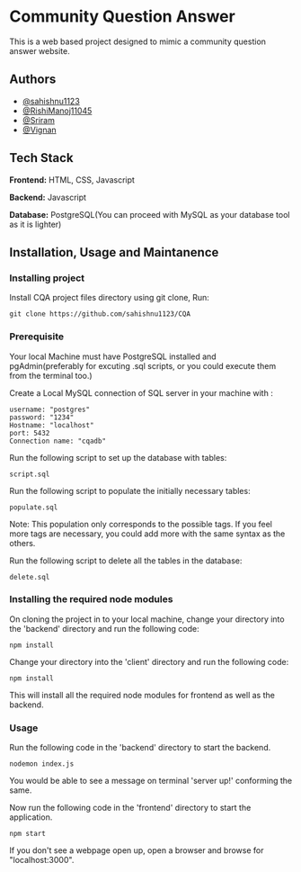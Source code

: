 # Community Question Answer

This is a web based project designed to mimic a community question answer website.

## Authors

- [@sahishnu1123](https://www.github.com/sahishnu1123)
- [@RishiManoj11045](https://www.github.com/RishiManoj11045)
- [@Sriram](https://www.google.com)
- [@Vignan](https://wwww.google.com)

## Tech Stack

**Frontend:** HTML, CSS, Javascript

**Backend:** Javascript

**Database:** PostgreSQL(You can proceed with MySQL as your database tool as it is lighter)


## Installation, Usage and Maintanence

### Installing project

Install CQA project files directory using git clone, Run:

    git clone https://github.com/sahishnu1123/CQA
### Prerequisite

Your local Machine must have PostgreSQL installed and pgAdmin(preferably for excuting .sql scripts, or you could execute them from the terminal too.)

Create a Local MySQL connection of SQL server in your machine with :

    username: "postgres"
    password: "1234"
    Hostname: "localhost"
    port: 5432
    Connection name: "cqadb"

Run the following script to set up the database with tables:

    script.sql

Run the following script to populate the initially necessary tables:

    populate.sql

Note: This population only corresponds to the possible tags. If you feel more tags are necessary, you could add more with the same syntax as the others.

Run the following script to delete all the tables in the database:

    delete.sql

### Installing the required node modules

On cloning the project in to your local machine, change your directory into the 'backend' directory and run the following code:

    npm install

Change your directory into the 'client' directory and run the following code: 

    npm install

This will install all the required node modules for frontend as well as the backend.

### Usage

Run the following code in the 'backend' directory to start the backend.

    nodemon index.js

You would be able to see a message on terminal 'server up!' conforming the same.

Now run the following code in the 'frontend' directory to start the application.

    npm start

If you don't see a webpage open up, open a browser and browse for "localhost:3000".
